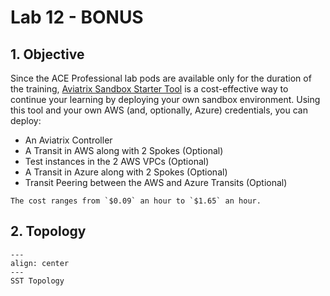 # Lab 12 - BONUS

## 1. Objective

Since the ACE Professional lab pods are available only for the duration of the training, <a href="https://community.aviatrix.com/tech-zone-14/aviatrix-cloud-sandbox-starter-spin-up-cloud-networks-in-minutes-203" target="_blank">Aviatrix Sandbox Starter Tool</a> is a cost-effective way to continue your learning by deploying your own sandbox environment. Using this tool and your own AWS (and, optionally, Azure) credentials, you can deploy:

- An Aviatrix Controller
- A Transit in AWS along with 2 Spokes (Optional)
- Test instances in the 2 AWS VPCs (Optional)
- A Transit in Azure along with 2 Spokes (Optional)
- Transit Peering between the AWS and Azure Transits (Optional)

```{important}
The cost ranges from `$0.09` an hour to `$1.65` an hour.
```

## 2. Topology

```{figure} images/lab11-topology.png
---
align: center
---
SST Topology
```